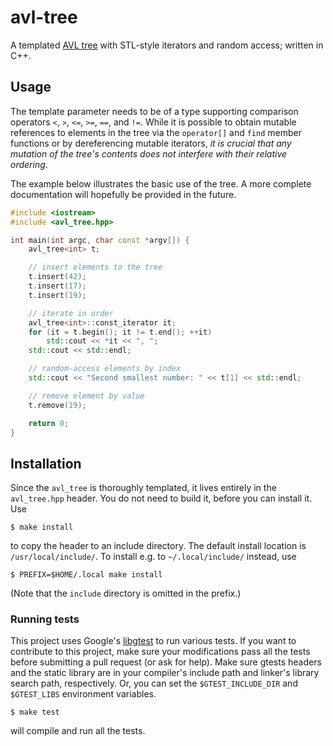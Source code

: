 # avl-tree
A templated [AVL tree](https://en.wikipedia.org/wiki/AVL_tree) with STL-style iterators and random access; written in C++.

## Usage

The template parameter needs to be of a type supporting comparison operators `<`, `>`, `<=`, `>=`, `==`, and `!=`. While it is possible to obtain mutable references to elements in the tree via the `operator[]` and `find` member functions or by dereferencing mutable iterators, *it is crucial that any mutation of the tree's contents does not interfere with their relative ordering*.

The example below illustrates the basic use of the tree. A more complete documentation will hopefully be provided in the future. 

```c++
#include <iostream>
#include <avl_tree.hpp>

int main(int argc, char const *argv[]) {
    avl_tree<int> t;

    // insert elements to the tree
    t.insert(42);
    t.insert(17);
    t.insert(19);

    // iterate in order
    avl_tree<int>::const_iterator it;
    for (it = t.begin(); it != t.end(); ++it)
        std::cout << *it << ", ";
    std::cout << std::endl;

    // random-access elements by index
    std::cout << "Second smallest number: " << t[1] << std::endl;

    // remove element by value
    t.remove(19);

    return 0;
}
```


## Installation
Since the `avl_tree` is thoroughly templated, it lives entirely in the `avl_tree.hpp` header. You do not need to build it, before you can install it. Use

    $ make install

to copy the header to an include directory. The default install location is `/usr/local/include/`. To install e.g. to `~/.local/include/` instead, use

    $ PREFIX=$HOME/.local make install

(Note that the `include` directory is omitted in the prefix.)

### Running tests
This project uses Google's [libgtest](https://github.com/google/googletest) to run various tests. If you want to contribute to this project, make sure your modifications pass all the tests before submitting a pull request (or ask for help). Make sure gtests headers and the static library are in your compiler's include path and linker's library search path, respectively. Or, you can set the `$GTEST_INCLUDE_DIR` and `$GTEST_LIBS` environment variables.

    $ make test

will compile and run all the tests.
